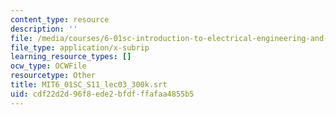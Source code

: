```yaml
---
content_type: resource
description: ''
file: /media/courses/6-01sc-introduction-to-electrical-engineering-and-computer-science-i-spring-2011/cdf22d2d96f8ede2bfdfffafaa4855b5_MIT6_01SC_S11_lec03_300k.srt
file_type: application/x-subrip
learning_resource_types: []
ocw_type: OCWFile
resourcetype: Other
title: MIT6_01SC_S11_lec03_300k.srt
uid: cdf22d2d-96f8-ede2-bfdf-ffafaa4855b5
---
```

